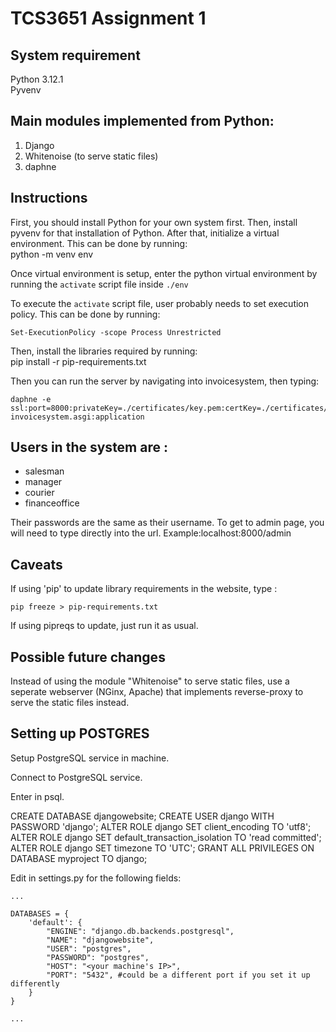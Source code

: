 # TCS3651 Assignment 1
## System requirement <br>
Python 3.12.1 <br>
Pyvenv <br>

## Main modules implemented from Python:<br>
1. Django <br>
1. Whitenoise (to serve static files)
1. daphne <br>

## Instructions <br>
First, you should install Python for your own system first. Then, install pyvenv for that installation of Python. After that, initialize a virtual environment. This can be done by running: <br>
python -m venv env <br>

Once virtual environment is setup, enter the python virtual environment by running the ```activate``` script file inside ```./env``` </br>

To execute the `activate` script file, user probably needs to set execution policy. This can be done by running: <br>
```
Set-ExecutionPolicy -scope Process Unrestricted
```

Then, install the libraries required by running: <br>
pip install -r pip-requirements.txt <br>

Then you can run the server by navigating into invoicesystem, then typing:
```
daphne -e ssl:port=8000:privateKey=./certificates/key.pem:certKey=./certificates/crt.pem invoicesystem.asgi:application
```

## Users in the system are :<br>
- salesman <br>
- manager <br>
- courier <br>
- financeoffice <br>

Their passwords are the same as their username. To get to admin page, you will need to type directly into the url.
Example:localhost:8000/admin

## Caveats

If using 'pip' to update library requirements in the website, type :

```
pip freeze > pip-requirements.txt
```

If using pipreqs to update, just run it as usual.

## Possible future changes

Instead of using the module "Whitenoise" to serve static files, use a seperate webserver (NGinx, Apache) that implements reverse-proxy to serve the static files instead.


## Setting up POSTGRES

Setup PostgreSQL service in machine.

Connect to PostgreSQL service.

Enter in psql.

CREATE DATABASE djangowebsite;
CREATE USER django WITH PASSWORD 'django';
ALTER ROLE django SET client_encoding TO 'utf8';
ALTER ROLE django SET default_transaction_isolation TO 'read committed';
ALTER ROLE django SET timezone TO 'UTC';
GRANT ALL PRIVILEGES ON DATABASE myproject TO django;

Edit in settings.py for the following fields:
```
...

DATABASES = {
    'default': {
        "ENGINE": "django.db.backends.postgresql",
        "NAME": "djangowebsite",
        "USER": "postgres",
        "PASSWORD": "postgres",
        "HOST": "<your machine's IP>",
        "PORT": "5432", #could be a different port if you set it up differently
    }
}

...
```